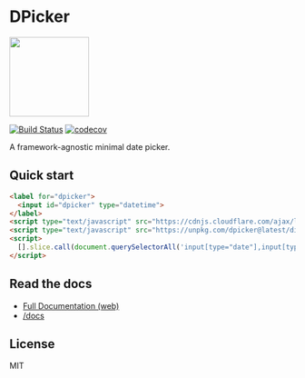 # DPicker

<img src="https://cdn.rawgit.com/soyuka/dpicker/master/logo.svg" width="140px">

[![Build Status](https://travis-ci.org/soyuka/dpicker.svg?branch=master)](https://travis-ci.org/soyuka/dpicker)
[![codecov](https://codecov.io/gh/soyuka/dpicker/branch/master/graph/badge.svg)](https://codecov.io/gh/soyuka/dpicker)

A framework-agnostic minimal date picker.

## Quick start

```html
<label for="dpicker">
  <input id="dpicker" type="datetime">
</label>
<script type="text/javascript" src="https://cdnjs.cloudflare.com/ajax/libs/moment.js/2.13.0/moment.min.js"></script>
<script type="text/javascript" src="https://unpkg.com/dpicker@latest/dist/dpicker.all.min.js"></script>
<script>
  [].slice.call(document.querySelectorAll('input[type="date"],input[type="datetime"]')).forEach(function(e){new DPicker(e);});
</script>
```

## Read the docs

- [Full Documentation (web)](https://soyuka.github.io/dpicker/)
- [/docs](https://github.com/soyuka/dpicker/tree/master/docs)

## License

MIT
